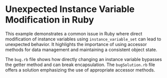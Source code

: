 # Unexpected Instance Variable Modification in Ruby

This example demonstrates a common issue in Ruby where direct modification of instance variables using `instance_variable_set` can lead to unexpected behavior.  It highlights the importance of using accessor methods for data management and maintaining a consistent object state.

The `bug.rb` file shows how directly changing an instance variable bypasses the getter method and can break encapsulation. The `bugSolution.rb` file offers a solution emphasizing the use of appropriate accessor methods.